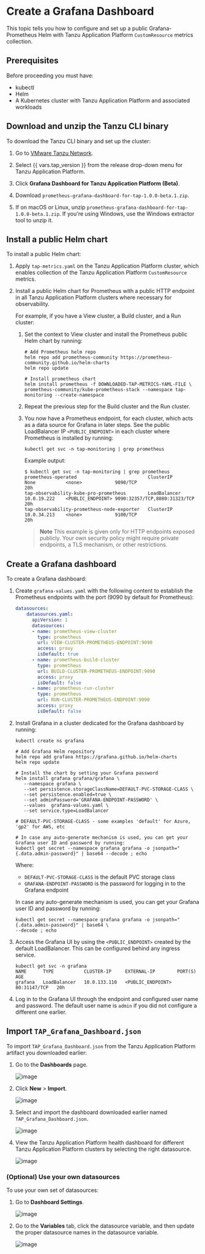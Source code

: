# Create a Grafana Dashboard

This topic tells you how to configure and set up a public Grafana-Prometheus Helm with Tanzu
Application Platform `CustomResource` metrics collection.

## <a id="prereqs"></a> Prerequisites

Before proceeding you must have:

- kubectl
- Helm
- A Kubernetes cluster with Tanzu Application Platform and associated workloads

## <a id="tanzu-cli"></a> Download and unzip the Tanzu CLI binary

To download the Tanzu CLI binary and set up the cluster:

1. Go to [VMware Tanzu Network](https://network.tanzu.vmware.com/products/tanzu-application-platform/).

1. Select {{ vars.tap_version }} from the release drop-down menu for Tanzu Application Platform.

1. Click **Grafana Dashboard for Tanzu Application Platform (Beta)**.

1. Download `prometheus-grafana-dashboard-for-tap-1.0.0-beta.1.zip`.

1. If on macOS or Linux, unzip `prometheus-grafana-dashboard-for-tap-1.0.0-beta.1.zip`. If you're
   using Windows, use the Windows extractor tool to unzip it.

## <a id="install-helm-chart"></a> Install a public Helm chart

To install a public Helm chart:

1. Apply `tap-metrics.yaml` on the Tanzu Application Platform cluster, which enables collection of
   the Tanzu Application Platform `CustomResource` metrics.

1. Install a public Helm chart for Prometheus with a public HTTP endpoint in all Tanzu Application
   Platform clusters where necessary for observability.

   For example, if you have a View cluster, a Build cluster, and a Run cluster:

   1. Set the context to View cluster and install the Prometheus public Helm chart by running:

      ```console
      # Add Prometheus helm repo
      helm repo add prometheus-community https://prometheus-community.github.io/helm-charts
      helm repo update

      # Install prometheus chart
      helm install prometheus -f DOWNLOADED-TAP-METRICS-YAML-FILE \
      prometheus-community/kube-prometheus-stack --namespace tap-monitoring --create-namespace
      ```

   1. Repeat the previous step for the Build cluster and the Run cluster.

   1. You now have a Prometheus endpoint, for each cluster, which acts as a data source for Grafana
      in later steps. See the public LoadBalancer IP `<PUBLIC_ENDPOINT>` in each cluster where
      Prometheus is installed by running:

      ```console
      kubectl get svc -n tap-monitoring | grep prometheus
      ```

      Example output:

      ```console
      $ kubectl get svc -n tap-monitoring | grep prometheus
      prometheus-operated                          ClusterIP      None           <none>            9090/TCP                        20h
      tap-observability-kube-pro-prometheus        LoadBalancer   10.0.19.222    <PUBLIC_ENDPOINT> 9090:32357/TCP,8080:31323/TCP   20h
      tap-observability-prometheus-node-exporter   ClusterIP      10.0.34.213    <none>            9100/TCP                        20h
      ```

      > **Note** This example is given only for HTTP endpoints exposed publicly. Your own
      > security policy might require private endpoints, a TLS mechanism, or other restrictions.

## <a id="create-grafana-dashboard"></a> Create a Grafana dashboard

To create a Grafana dashboard:

1. Create `grafana-values.yaml` with the following content to establish the Prometheus endpoints
   with the port (9090 by default for Prometheus):

    ```yaml
    datasources:
        datasources.yaml:
          apiVersion: 1
          datasources:
          - name: prometheus-view-cluster
            type: prometheus
            url: VIEW-CLUSTER-PROMETHEUS-ENDPOINT:9090
            access: proxy
            isDefault: true
          - name: prometheus-build-cluster
            type: prometheus
            url: BUILD-CLUSTER-PROMETHEUS-ENDPOINT:9090
            access: proxy
            isDefault: false
          - name: prometheus-run-cluster
            type: prometheus
            url: RUN-CLUSTER-PROMETHEUS-ENDPOINT:9090
            access: proxy
            isDefault: false
    ```

1. Install Grafana in a cluster dedicated for the Grafana dashboard by running:

   ```console
   kubectl create ns grafana

   # Add Grafana Helm repository
   helm repo add grafana https://grafana.github.io/helm-charts
   helm repo update

   # Install the chart by setting your Grafana password
   helm install grafana grafana/grafana \
      --namespace grafana \
      --set persistence.storageClassName=DEFAULT-PVC-STORAGE-CLASS \
      --set persistence.enabled=true \
      --set adminPassword='GRAFANA-ENDPOINT-PASSWORD' \
      --values  grafana-values.yaml \
      --set service.type=LoadBalancer

   # DEFAULT-PVC-STORAGE-CLASS - some examples 'default' for Azure, 'gp2' for AWS, etc

   # In case any auto-generate mechanism is used, you can get your Grafana user ID and password by running:
   kubectl get secret --namespace grafana grafana -o jsonpath="{.data.admin-password}" | base64 --decode ; echo
   ```

   Where:

   - `DEFAULT-PVC-STORAGE-CLASS` is the default PVC storage class
   - `GRAFANA-ENDPOINT-PASSWORD` is the password for logging in to the Grafana endpoint

   In case any auto-generate mechanism is used, you can get your Grafana user ID and password by
   running:

   ```console
   kubectl get secret --namespace grafana grafana -o jsonpath="{.data.admin-password}" | base64 \
   --decode ; echo
   ```

1. Access the Grafana UI by using the `<PUBLIC_ENDPOINT>` created by the default LoadBalancer. This
   can be configured behind any ingress service.

   ```console
   kubectl get svc -n grafana
   NAME      TYPE           CLUSTER-IP     EXTERNAL-IP        PORT(S)        AGE
   grafana   LoadBalancer   10.0.133.110   <PUBLIC_ENDPOINT>  80:31147/TCP   20h
   ```

1. Log in to the Grafana UI through the endpoint and configured user name and password. The default
   user name is `admin` if you did not configure a different one earlier.

## <a id="import-grafana-dashboard"></a> Import `TAP_Grafana_Dashboard.json`

To import `TAP_Grafana_Dashboard.json` from the Tanzu Application Platform artifact you downloaded
earlier:

1. Go to the **Dashboards** page.

   ![image](https://github.com/pivotal/docs-tap/assets/8050380/db7056a6-6ffa-4227-86a8-ab62fe9e2b20)

1. Click **New** > **Import**.

   ![image](https://github.com/pivotal/docs-tap/assets/8050380/932d5441-dbd7-4828-a0e2-089305c33071)

1. Select and import the dashboard downloaded earlier named `TAP_Grafana_Dashboard.json`.

   ![image](https://github.com/pivotal/docs-tap/assets/8050380/371bdd7a-a0dd-4a9e-a70a-773d5469b21f)

1. View the Tanzu Application Platform health dashboard for different Tanzu Application Platform
   clusters by selecting the right datasource.

   ![image](https://github.com/pivotal/docs-tap/assets/8050380/5ef143dd-0bdc-47b5-864a-e435c0c1940b)

### <a id="use-own-datasources"></a> (Optional) Use your own datasources

To use your own set of datasources:

1. Go to **Dashboard Settings**.

   ![image](https://github.com/pivotal/docs-tap/assets/8050380/f7fc496e-e598-4921-9b52-c066c4031d87)

1. Go to the **Variables** tab, click the datasource variable, and then update the proper
   datasource names in the datasource variable.

   ![image](https://github.com/pivotal/docs-tap/assets/8050380/fb29f96e-f336-4a4d-8a8a-ee8e072f20e3)